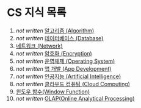 # CS 지식 목록

1. _not written_ [알고리즘 (Algorithm)]("https://github.com/ChoiJeonSeok/TIL/tree/master/etc/Coming_Soon.md")
2. _not written_ [데이터베이스 (Database)]("blank")
3. [네트워크 (Network)](https://github.com/ChoiJeonSeok/TIL/tree/master/CS/Network)
4. _not written_ [암호화 (Encryption)]("https://github.com/ChoiJeonSeok/TIL/tree/master/etc/Coming_Soon.md")
5. _not written_ [운영체제 (Operating System)]("https://github.com/ChoiJeonSeok/TIL/tree/master/etc/Coming_Soon.md")
6. _not written_ [앱 개발 (App Development)]("https://github.com/ChoiJeonSeok/TIL/tree/master/etc/Coming_Soon.md")
7. _not written_ [인공지능 (Artificial Intelligence)]("https://github.com/ChoiJeonSeok/TIL/tree/master/etc/Coming_Soon.md")
8. _not written_ [클라우드 컴퓨팅 (Cloud Computing)]("https://github.com/ChoiJeonSeok/TIL/tree/master/etc/Coming_Soon.md")
9. [윈도우 함수(Window Function)]("https://github.com/ChoiJeonSeok/TIL/CS/Window_Fucntion")
10. _not written_ [OLAP(Online Analytical Processing)]("https://github.com/ChoiJeonSeok/TIL/tree/master/etc/Coming_Soon.md")